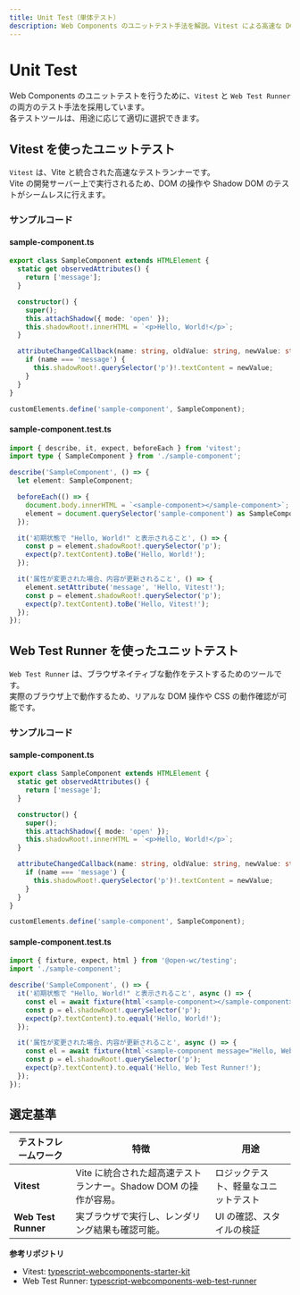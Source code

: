 ```yaml
---
title: Unit Test（単体テスト）
description: Web Components のユニットテスト手法を解説。Vitest による高速な DOM 操作テスト、Web Test Runner による実ブラウザでのレンダリング検証、Shadow DOM 内要素の取得方法、属性変更の検証など、各フレームワークの特徴と選定基準を含めて紹介します。
---
```


# Unit Test

Web Components のユニットテストを行うために、`Vitest` と `Web Test Runner` の両方のテスト手法を採用しています。  
各テストツールは、用途に応じて適切に選択できます。

## Vitest を使ったユニットテスト
`Vitest` は、Vite と統合された高速なテストランナーです。  
Vite の開発サーバー上で実行されるため、DOM の操作や Shadow DOM のテストがシームレスに行えます。

### サンプルコード
#### sample-component.ts
```typescript
export class SampleComponent extends HTMLElement {
  static get observedAttributes() {
    return ['message'];
  }

  constructor() {
    super();
    this.attachShadow({ mode: 'open' });
    this.shadowRoot!.innerHTML = `<p>Hello, World!</p>`;
  }

  attributeChangedCallback(name: string, oldValue: string, newValue: string) {
    if (name === 'message') {
      this.shadowRoot!.querySelector('p')!.textContent = newValue;
    }
  }
}

customElements.define('sample-component', SampleComponent);
```

#### sample-component.test.ts
```typescript
import { describe, it, expect, beforeEach } from 'vitest';
import type { SampleComponent } from './sample-component';

describe('SampleComponent', () => {
  let element: SampleComponent;

  beforeEach(() => {
    document.body.innerHTML = `<sample-component></sample-component>`;
    element = document.querySelector('sample-component') as SampleComponent;
  });

  it('初期状態で "Hello, World!" と表示されること', () => {
    const p = element.shadowRoot!.querySelector('p');
    expect(p?.textContent).toBe('Hello, World!');
  });

  it('属性が変更された場合、内容が更新されること', () => {
    element.setAttribute('message', 'Hello, Vitest!');
    const p = element.shadowRoot!.querySelector('p');
    expect(p?.textContent).toBe('Hello, Vitest!');
  });
});
```


## Web Test Runner を使ったユニットテスト
`Web Test Runner` は、ブラウザネイティブな動作をテストするためのツールです。  
実際のブラウザ上で動作するため、リアルな DOM 操作や CSS の動作確認が可能です。

### サンプルコード
#### sample-component.ts
```typescript
export class SampleComponent extends HTMLElement {
  static get observedAttributes() {
    return ['message'];
  }

  constructor() {
    super();
    this.attachShadow({ mode: 'open' });
    this.shadowRoot!.innerHTML = `<p>Hello, World!</p>`;
  }

  attributeChangedCallback(name: string, oldValue: string, newValue: string) {
    if (name === 'message') {
      this.shadowRoot!.querySelector('p')!.textContent = newValue;
    }
  }
}

customElements.define('sample-component', SampleComponent);
```

#### sample-component.test.ts
```typescript
import { fixture, expect, html } from '@open-wc/testing';
import './sample-component';

describe('SampleComponent', () => {
  it('初期状態で "Hello, World!" と表示されること', async () => {
    const el = await fixture(html`<sample-component></sample-component>`);
    const p = el.shadowRoot!.querySelector('p');
    expect(p?.textContent).to.equal('Hello, World!');
  });

  it('属性が変更された場合、内容が更新されること', async () => {
    const el = await fixture(html`<sample-component message="Hello, Web Test Runner!"></sample-component>`);
    const p = el.shadowRoot!.querySelector('p');
    expect(p?.textContent).to.equal('Hello, Web Test Runner!');
  });
});
```

## 選定基準
| テストフレームワーク  | 特徴                                      | 用途                               |
|------------------|-----------------------------------------|----------------------------------|
| **Vitest**     | Vite に統合された超高速テストランナー。Shadow DOM の操作が容易。 | ロジックテスト、軽量なユニットテスト |
| **Web Test Runner** | 実ブラウザで実行し、レンダリング結果も確認可能。                 | UI の確認、スタイルの検証          |


**参考リポジトリ**
- Vitest: [typescript-webcomponents-starter-kit](https://github.com/shuji-bonji/typescript-webcomponents-starter-kit)
- Web Test Runner: [typescript-webcomponents-web-test-runner](https://github.com/shuji-bonji/typescript-webcomponents-web-test-runner)
